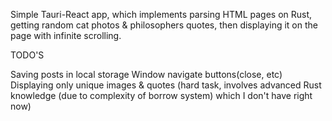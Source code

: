 Simple Tauri-React app, which implements parsing HTML pages on Rust, getting random cat photos & philosophers quotes, then displaying it on the page with infinite scrolling.

TODO'S 

Saving posts in local storage
Window navigate buttons(close, etc)
Displaying only unique images & quotes (hard task, involves advanced Rust knowledge (due to complexity of borrow system) which I don't have right now)

